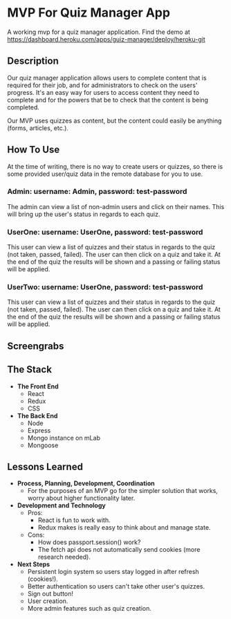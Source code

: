 # MVP For Quiz Manager App

A working mvp for a quiz manager application. Find the demo at https://dashboard.heroku.com/apps/guiz-manager/deploy/heroku-git

## Description
Our quiz manager application allows users to complete content that is required for their job, and for administrators to check on the users' progress.
It's an easy way for users to access content they need to complete and for the powers that be to check that the content is being completed.

Our MVP uses quizzes as content, but the content could easily be anything (forms, articles, etc.).

## How To Use
At the time of writing, there is no way to create users or quizzes, so there is some provided user/quiz data in the remote database for you to use.

### Admin: username: Admin, password: test-password
The admin can view a list of non-admin users and click on their names. This will bring up the user's status in regards to each quiz.

### UserOne: username: UserOne, password: test-password
This user can view a list of quizzes and their status in regards to the quiz (not taken, passed, failed). The user can then click on a quiz and take it.
At the end of the quiz the results will be shown and a passing or failing status will be applied.

### UserTwo: username: UserOne, password: test-password
This user can view a list of quizzes and their status in regards to the quiz (not taken, passed, failed). The user can then click on a quiz and take it.
At the end of the quiz the results will be shown and a passing or failing status will be applied.

## Screengrabs

## The Stack

* **The Front End**
  * React
  * Redux
  * CSS
* **The Back End**
  * Node
  * Express
  * Mongo instance on mLab
  * Mongoose

## Lessons Learned

* **Process, Planning, Development, Coordination**
  * For the purposes of an MVP go for the simpler solution that works, worry about higher functionality later.
* **Development and Technology**
  * Pros:
    * React is fun to work with.
    * Redux makes is really easy to think about and manage state.
  * Cons:
    * How does passport.session() work?
    * The fetch api does not automatically send cookies (more research needed).
* **Next Steps**
  * Persistent login system so users stay logged in after refresh (cookies!).
  * Better authentication so users can't take other user's quizzes.
  * Sign out button!
  * User creation.
  * More admin features such as quiz creation.
